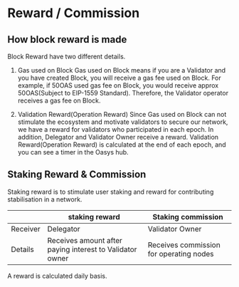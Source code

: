 # Reward / Commission

## How block reward is made
Block Reward have two different details.

1. Gas used on Block
Gas used on Block means if you are a Validator and you have created Block, you will receive a gas fee used on Block. For example, if 50OAS used gas fee on Block, you would receive approx 50OAS(Subject to EIP-1559 Standard). Therefore, the Validator operator receives a gas fee on Block.

2. Validation Reward(Operation Reward)
Since Gas used on Block can not stimulate the ecosystem and motivate validators to secure our network, we have a reward for validators who participated in each epoch. In addition, Delegator and Validator Owner receive a reward. Validation Reward(Operation Reward) is calculated at the end of each epoch, and you can see a timer in the Oasys hub.

## Staking Reward & Commission

Staking reward is to stimulate user staking and reward for contributing stabilisation in a network.

||staking reward| Staking commission|
|-----------|-----------|-----------|
|Receiver| Delegator | Validator Owner|
|Details| Receives amount after paying interest to Validator owner | Receives commission for operating nodes |

A reward is calculated daily basis.

